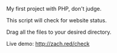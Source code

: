 My first project with PHP, don't judge. 

This script will check for website status.

Drag all the files to your desired directory.

Live demo: http://zach.red/check
